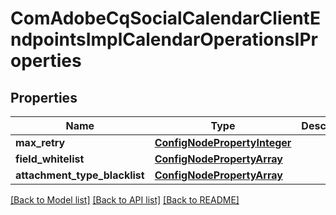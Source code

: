 # ComAdobeCqSocialCalendarClientEndpointsImplCalendarOperationsIProperties

## Properties
Name | Type | Description | Notes
------------ | ------------- | ------------- | -------------
**max_retry** | [**ConfigNodePropertyInteger**](ConfigNodePropertyInteger.md) |  | [optional] 
**field_whitelist** | [**ConfigNodePropertyArray**](ConfigNodePropertyArray.md) |  | [optional] 
**attachment_type_blacklist** | [**ConfigNodePropertyArray**](ConfigNodePropertyArray.md) |  | [optional] 

[[Back to Model list]](../README.md#documentation-for-models) [[Back to API list]](../README.md#documentation-for-api-endpoints) [[Back to README]](../README.md)


